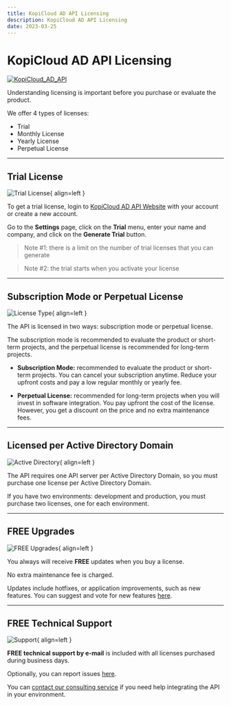 ```yaml
---
title: KopiCloud AD API Licensing
description: KopiCloud AD API Licensing
date: 2023-03-25
---
```


# KopiCloud AD API Licensing
[![KopiCloud_AD_API](https://img.shields.io/badge/kopiCloud_ad-v1.0+-blueviolet.svg)](https://www.kopicloud-ad-api.com)

Understanding licensing is important before you purchase or evaluate the product.

We offer 4 types of licenses:

- Trial
- Monthly License
- Yearly License
- Perpetual License

----

## Trial License
    
![Trial License](https://help.kopicloud-ad-api.com/assets/docs/license-trial.png){ align=left }

To get a trial license, login to [KopiCloud AD API Website](https://kopicloud-ad-api.com/Identity/Account/Login) with your account or create a new account.

Go to the **Settings** page, click on the **Trial** menu, enter your name and company, and click on the **Generate Trial** button.

> Note #1: there is a limit on the number of trial licenses that you can generate

> Note #2: the trial starts when you activate your license

-----

## Subscription Mode or Perpetual License
    
![License Type](https://help.kopicloud-ad-api.com/assets/docs/license-subscription.png){ align=left }

The API is licensed in two ways: subscription mode or perpetual license.

The subscription mode is recommended to evaluate the product or short-term projects, and the perpetual license is recommended for long-term projects.

- **Subscription Mode:** recommended to evaluate the product or short-term projects. You can cancel your subscription anytime. Reduce your upfront costs and pay a low regular monthly or yearly fee.

- **Perpetual License:** recommended for long-term projects when you will invest in software integration. You pay upfront the cost of the license. However, you get a discount on the price and no extra maintenance fees.

-----

## Licensed per Active Directory Domain

![Active Directory](https://help.kopicloud-ad-api.com/assets/docs/license-ad-domain.png){ align=left }

The API requires one API server per Active Directory Domain, so you must purchase one license per Active Directory Domain.

If you have two environments: development and production, you must purchase two licenses, one for each environment.

-----

## FREE Upgrades

![FREE Upgrades](https://help.kopicloud-ad-api.com/assets/docs/license-upgrade.png){ align=left }

You always will receive **FREE** updates when you buy a license.

No extra maintenance fee is charged.

Updates include hotfixes, or application improvements, such as new features. You can suggest and vote for new features [here](https://store.kopicloud-ad-api.com/Feature).

-----

## FREE Technical Support

![Support](https://help.kopicloud-ad-api.com/assets/docs/license-support.png){ align=left }

**FREE technical support by e-mail** is included with all licenses purchased during business days.

Optionally, you can report issues [here](https://store.kopicloud-ad-api.com/Feature).

You can [contact our consulting service](https://store.kopicloud-ad-api.com/consulting) if you need help integrating the API in your environment.
